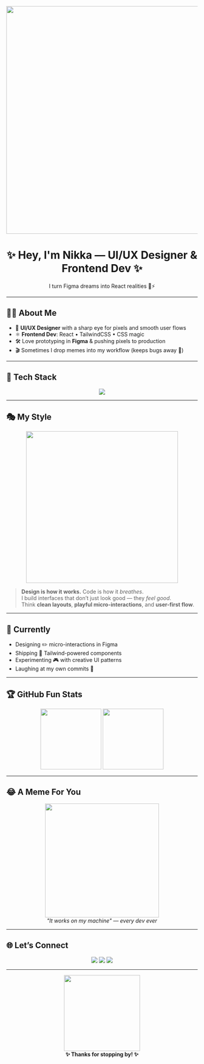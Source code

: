 <!-- Header Banner -->
<p align="center">
  <img src="https://media.giphy.com/media/l3vR9O2RFK8JzJz0Q/giphy.gif" width="600"/>
</p>

<h1 align="center">✨ Hey, I'm Nikka — UI/UX Designer & Frontend Dev ✨</h1>
<p align="center">I turn Figma dreams into React realities 🎨⚡</p>

---

## 👩‍💻 About Me
- 🎨 **UI/UX Designer** with a sharp eye for pixels and smooth user flows  
- ⚛️ **Frontend Dev**: React • TailwindCSS • CSS magic  
- 🛠️ Love prototyping in **Figma** & pushing pixels to production  
- 🎬 Sometimes I drop memes into my workflow (keeps bugs away 🐛)

---

## 🚀 Tech Stack
<p align="center">
  <img src="https://skillicons.dev/icons?i=react,tailwind,css,figma,js,ts,html,vite,git" />
</p>

---

## 🎭 My Style
<p align="center">
  <img src="https://media.giphy.com/media/26tknCqiJrBQG6bxC/giphy.gif" width="400"/>
</p>

> **Design is how it works.** Code is how it *breathes*.  
> I build interfaces that don’t just look good — they *feel good*.  
> Think **clean layouts**, **playful micro-interactions**, and **user-first flow**.

---

## 🌱 Currently
- Designing ✏️ micro-interactions in Figma
- Shipping 🚀 Tailwind-powered components
- Experimenting 🎮 with creative UI patterns
- Laughing at my own commits 🤡

---

## 🏆 GitHub Fun Stats
<p align="center">
  <img src="https://github-readme-stats.vercel.app/api?username=yourusername&show_icons=true&theme=radical" height="160"/>
  <img src="https://github-readme-stats.vercel.app/api/top-langs/?username=yourusername&layout=compact&theme=radical" height="160"/>
</p>

---

## 😂 A Meme For You
<p align="center">
  <img src="https://media.giphy.com/media/13HgwGsXF0aiGY/giphy.gif" width="300"/>
  <br>
  <i>"It works on my machine" — every dev ever</i>
</p>

---

## 🌐 Let’s Connect
<p align="center">
  <a href="https://www.linkedin.com/in/yourprofile/"><img src="https://img.shields.io/badge/-LinkedIn-blue?logo=linkedin&logoColor=white&style=for-the-badge" /></a>
  <a href="https://dribbble.com/yourprofile"><img src="https://img.shields.io/badge/-Dribbble-pink?logo=dribbble&logoColor=white&style=for-the-badge" /></a>
  <a href="https://yourportfolio.com"><img src="https://img.shields.io/badge/-Portfolio-black?logo=react&logoColor=61DAFB&style=for-the-badge" /></a>
</p>

---

<p align="center">
  <img src="https://media.giphy.com/media/3oKIPwoeGErMmaI43C/giphy.gif" width="200"/>
  <br>
  <b>✨ Thanks for stopping by! ✨</b>
</p>
